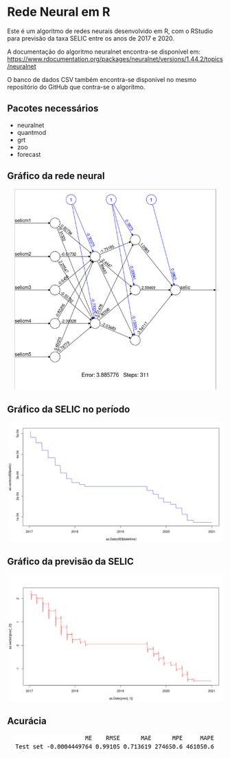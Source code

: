 # Rede Neural em R

Este é um algoritmo de redes neurais desenvolvido em R, com o RStudio para previsão da taxa SELIC entre os anos de 2017 e 2020.

A documentação do algoritmo neuralnet encontra-se disponível em:
https://www.rdocumentation.org/packages/neuralnet/versions/1.44.2/topics/neuralnet

O banco de dados CSV também encontra-se disponível no mesmo repositório do GitHub que contra-se o algoritmo.


## Pacotes necessários

* neuralnet
* quantmod
* grt
* zoo
* forecast


## Gráfico da rede neural
<p align=center>
	<img width="470" src="img/2022-01-26_18-51.png">
</p>


## Gráfico da SELIC no período

<p align=center>
	<img width="500" src="img/2022-01-26_18-52.png">
</p>


## Gráfico da previsão da SELIC

<p align=center>
	<img width="500" src="img/2022-01-26_18-53.png">
</p>


## Acurácia

<p align=center>
	<img width="470" src="img/2022-01-26_18-54.png">
</p>

